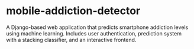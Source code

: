 # mobile-addiction-detector
A Django-based web application that predicts smartphone addiction levels using machine learning. Includes user authentication, prediction system with a stacking classifier, and an interactive frontend.
